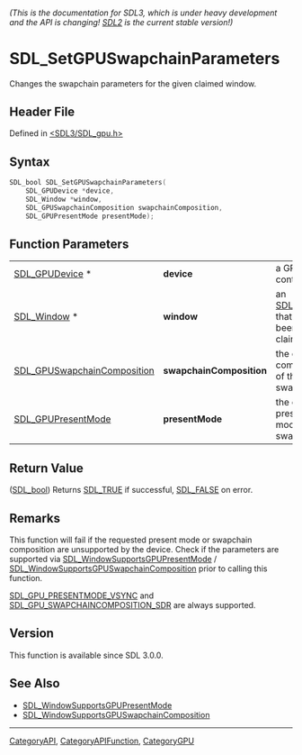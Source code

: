 ###### (This is the documentation for SDL3, which is under heavy development and the API is changing! [SDL2](https://wiki.libsdl.org/SDL2/) is the current stable version!)
# SDL_SetGPUSwapchainParameters

Changes the swapchain parameters for the given claimed window.

## Header File

Defined in [<SDL3/SDL_gpu.h>](https://github.com/libsdl-org/SDL/blob/main/include/SDL3/SDL_gpu.h)

## Syntax

```c
SDL_bool SDL_SetGPUSwapchainParameters(
    SDL_GPUDevice *device,
    SDL_Window *window,
    SDL_GPUSwapchainComposition swapchainComposition,
    SDL_GPUPresentMode presentMode);
```

## Function Parameters

|                                                            |                          |                                                    |
| ---------------------------------------------------------- | ------------------------ | -------------------------------------------------- |
| [SDL_GPUDevice](SDL_GPUDevice) *                           | **device**               | a GPU context.                                     |
| [SDL_Window](SDL_Window) *                                 | **window**               | an [SDL_Window](SDL_Window) that has been claimed. |
| [SDL_GPUSwapchainComposition](SDL_GPUSwapchainComposition) | **swapchainComposition** | the desired composition of the swapchain.          |
| [SDL_GPUPresentMode](SDL_GPUPresentMode)                   | **presentMode**          | the desired present mode for the swapchain.        |

## Return Value

([SDL_bool](SDL_bool)) Returns [SDL_TRUE](SDL_TRUE) if successful,
[SDL_FALSE](SDL_FALSE) on error.

## Remarks

This function will fail if the requested present mode or swapchain
composition are unsupported by the device. Check if the parameters are
supported via
[SDL_WindowSupportsGPUPresentMode](SDL_WindowSupportsGPUPresentMode) /
[SDL_WindowSupportsGPUSwapchainComposition](SDL_WindowSupportsGPUSwapchainComposition)
prior to calling this function.

[SDL_GPU_PRESENTMODE_VSYNC](SDL_GPU_PRESENTMODE_VSYNC) and
[SDL_GPU_SWAPCHAINCOMPOSITION_SDR](SDL_GPU_SWAPCHAINCOMPOSITION_SDR) are
always supported.

## Version

This function is available since SDL 3.0.0.

## See Also

- [SDL_WindowSupportsGPUPresentMode](SDL_WindowSupportsGPUPresentMode)
- [SDL_WindowSupportsGPUSwapchainComposition](SDL_WindowSupportsGPUSwapchainComposition)

----
[CategoryAPI](CategoryAPI), [CategoryAPIFunction](CategoryAPIFunction), [CategoryGPU](CategoryGPU)

